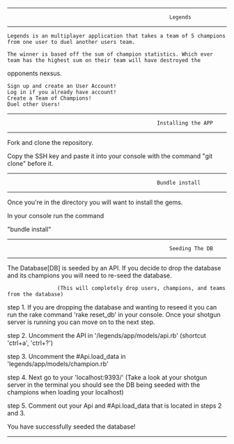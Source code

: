 --------------------------------------------------------------------------------------------------------------------------------
                                                        Legends
--------------------------------------------------------------------------------------------------------------------------------
    Legends is an multiplayer application that takes a team of 5 champions from one user to duel another users team. 

    The winner is based off the sum of champion statistics. Which ever team has the highest sum on their team will have destroyed the 

opponents nexsus.

    Sign up and create an User Account!
    Log in if you already have account!
    Create a Team of Champions!
    Duel other Users!



----------------------------------------------------------------------------------------------------------------------------------
                                                    Installing the APP
----------------------------------------------------------------------------------------------------------------------------------
Fork and clone the repository. 

Copy the SSH key and paste it into your console with the command "git clone" before it.



----------------------------------------------------------------------------------------------------------------------------------
                                                    Bundle install
----------------------------------------------------------------------------------------------------------------------------------
Once you're in the directory you will want to install the gems.

In your console run the command

"bundle install"



----------------------------------------------------------------------------------------------------------------------------------
                                                        Seeding The DB
----------------------------------------------------------------------------------------------------------------------------------
The Database[DB] is seeded by an API. If you decide to drop the database and its champions you will need to re-seed the database.

                    (This will completely drop users, champions, and teams from the database)

step 1. If you are dropping the database and wanting to reseed it you can run the rake command 'rake reset_db' in your console.
        Once your shotgun server is running you can move on to the next step.

step 2. Uncomment the API in '/legends/app/models/api.rb' (shortcut 'ctrl+a', 'ctrl+?')

step 3. Uncomment the #Api.load_data in 'legends/app/models/champion.rb'

step 4. Next go to your 'localhost:9393/' (Take a look at your shotgun server in the terminal you should see the DB being seeded with
        the champions when loading your localhost)

step 5. Comment out your Api and #Api.load_data that is located in steps 2 and 3.

You have successfully seeded the database!

----------------------------------------------------------------------------------------------------------------------------------


